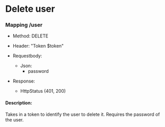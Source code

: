 # Delete user

### Mapping /user

* Method: DELETE 

* Header: "Token $token"

* Requestbody:
    * Json:
        * password

* Response:
    * HttpStatus (401, 200)

#### Description:

Takes in a token to identify the user to delete it. Requires the password of the user.